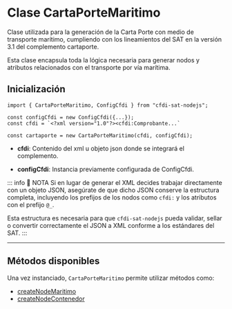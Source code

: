 # Clase CartaPorteMaritimo

Clase utilizada para la generación de la Carta Porte con medio de transporte marítimo, cumpliendo con los lineamientos del SAT en la versión 3.1 del complemento cartaporte.

Esta clase encapsula toda la lógica necesaria para generar nodos y atributos relacionados con el transporte por vía marítima.

## Inicialización

```ts{6}
import { CartaPorteMaritimo, ConfigCfdi } from "cfdi-sat-nodejs";

const configCfdi = new ConfigCfdi({...});
const cfdi = `<?xml version="1.0"?><cfdi:Comprobante...`

const cartaporte = new CartaPorteMaritimo(cfdi, configCfdi);
```

- **cfdi**: Contenido del xml u objeto json donde se integrará el complemento.

- **configCfdi**: Instancia previamente configurada de ConfigCfdi.

::: info 📝 NOTA
Si en lugar de generar el XML decides trabajar directamente con un objeto JSON, asegúrate de que dicho JSON conserve la estructura completa, incluyendo los prefijos de los nodos como `cfdi:` y los atributos con el prefijo `@_`.

Esta estructura es necesaria para que `cfdi-sat-nodejs` pueda validar, sellar o convertir correctamente el JSON a XML conforme a los estándares del SAT.
:::

---

## Métodos disponibles

Una vez instanciado, `CartaPorteMaritimo` permite utilizar métodos como:

- [createNodeMaritimo](./createNodeMaritimo.md)
- [createNodeContenedor](./createNodeContenedor.md)
